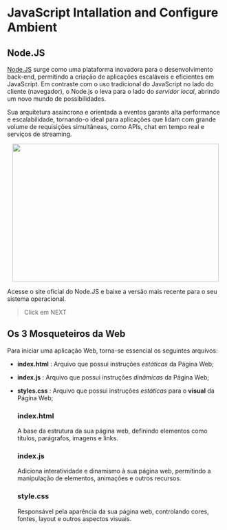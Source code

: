 # JavaScript Intallation and Configure Ambient

## Node.JS
[Node.JS](https://nodejs.org/en/download) surge como uma plataforma inovadora para o desenvolvimento back-end, permitindo a criação de aplicações escaláveis e eficientes em JavaScript. Em contraste com o uso tradicional do JavaScript no lado do cliente (navegador), o Node.js o leva para o lado do _servidor local_, abrindo um novo mundo de possibilidades.

Sua arquitetura assíncrona e orientada a eventos garante alta performance e escalabilidade, tornando-o ideal para aplicações que lidam com grande volume de requisições simultâneas, como APIs, chat em tempo real e serviços de streaming.

<p align="center">
<img src="https://github.com/rafael-torres-nantes/Study-JavaScript/assets/58231791/649e9ed2-e591-41a4-9c20-f0c4fb16cdf0" width="480" height="320">
</p>

Acesse o site oficial do Node.JS e baixe a versão mais recente para o seu sistema operacional.
> Click em NEXT


## Os 3 Mosqueteiros da Web

Para iniciar uma aplicação Web, torna-se essencial os seguintes arquivos:
- __index.html__ : Arquivo que possui instruções _estáticas_ da Página Web;
- __index.js__ : Arquivo que possui instruções _dinâmicas_ da Página Web; 
- __styles.css__ : Arquivo que possui instruções _estáticas_ para o __visual__ da Página Web;

  ### index.html
  A base da estrutura da sua página web, definindo elementos como títulos, parágrafos, imagens e links.

  ### index.js
  Adiciona interatividade e dinamismo à sua página web, permitindo a manipulação de elementos, animações e outros recursos.

  ### style.css
  Responsável pela aparência da sua página web, controlando cores, fontes, layout e outros aspectos visuais.


##
